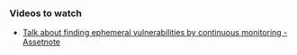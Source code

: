 ### Videos to watch

- [ Talk about finding ephemeral vulnerabilities by continuous monitoring - Assetnote ](https://youtu.be/C85ZOJgufuw)

